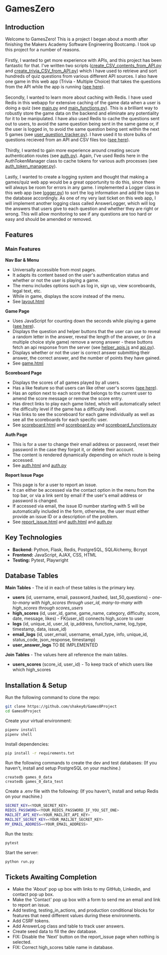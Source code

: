 # GamesZero

## Introduction

Welcome to GamesZero! This is a project I began about a month after finishing the Makers Academy Software Engineering Bootcamp. I took up this project for a number of reasons.<br><br>
Firstly, I wanted to get more experience with APIs, and this project has been fantastic for that. I've written two scripts ([create_CSV_contents_from_API.py](https://github.com/shakey0/Games0Project/blob/main/create_CSV_contents_from_API.py) and [create_trivia_CSV_from_API.py](https://github.com/shakey0/Games0Project/blob/main/create_trivia_CSV_from_API.py)) which I have used to retrieve and sort hundreds of quiz questions from various different API sources. I also have one game in this web app (Trivia - Multiple Choice) that takes the questions from the API while the app is running ([see here](https://github.com/shakey0/Games0Project/blob/main/Games0App/classes/game_play.py#L25-L58)).<br><br>
Secondly, I wanted to learn more about caching with Redis. I have used Redis in this webapp for extensive caching of the game data when a user is doing a quiz (see [main.py](https://github.com/shakey0/Games0Project/blob/main/Games0App/views/main.py) and [main_functions.py](https://github.com/shakey0/Games0Project/blob/main/Games0App/views/main_functions.py)). This is a brilliant way to robustly store the game data on the backend and eliminate any potentiality for it to be manipulated. I have also used Redis to cache the questions sent out to users, to avoid the same question being sent in the same game or, if the user is logged in, to avoid the same question being sent within the next 5 games (see [user_question_tracker.py](https://github.com/shakey0/Games0Project/blob/main/Games0App/classes/user_question_tracker.py)). I have used it to store bulks of questions recieved from an API and CSV files too ([see here](https://github.com/shakey0/Games0Project/blob/main/Games0App/classes/game_play.py#L113-L167)).<br><br>
Thirdly, I wanted to gain more experience around creating secure authentication routes (see [auth.py](https://github.com/shakey0/Games0Project/blob/main/Games0App/views/auth.py#L133-L516)). Again, I've used Redis here in the AuthTokenManager class to cache tokens for various auth processes (see [auth_token_manager.py](https://github.com/shakey0/Games0Project/blob/main/Games0App/classes/auth_token_manager.py)).<br><br>
Lastly, I wanted to create a logging system and thought that making a games/quiz web app would be a great opportunity to do this, since there will always be room for errors in any game. I implemented a Logger class in this web app (see [logger.py](https://github.com/shakey0/Games0Project/blob/main/Games0App/classes/logger.py)) to sort the log information and add the logs to the database accordingly. As one of my very last ticket on this web app, I will implement another logging class called AnswerLogger, which will log the answers that users give to each question and whether they are right or wrong. This will allow monitoring to see if any questions are too hard or easy and should be amended or removed.

## Features

### Main Features

**Nav Bar & Menu**
- Universally accessible from most pages.
- It adapts its content based on the user's authentication status and whether or not the user is playing a game.
- The menu includes options such as log in, sign up, view scoreboards, legal text, etc.
- While in game, displays the score instead of the menu.
- See [layout.html](https://github.com/shakey0/Games0Project/blob/main/Games0App/templates/layout.html)

**Game Page**
- Uses JavaScript for counting down the seconds while playing a game ([see here](https://github.com/shakey0/Games0Project/blob/main/Games0App/static/scripts/in_game_functions.js#L32-L92)).
- Displays the question and helper buttons that the user can use to reveal a random letter in the answer, reveal the length of the answer, or (in a multiple choice style game) remove a wrong answer - these buttons fetch an api response from the server (see [helper_apis.js](https://github.com/shakey0/Games0Project/blob/main/Games0App/static/scripts/helper_apis.js) and [api.py](https://github.com/shakey0/Games0Project/blob/main/Games0App/views/api.py)).
- Displays whether or not the user is correct answer submitting their answer, the correct answer, and the number of points they have gained.
- See [game.html](https://github.com/shakey0/Games0Project/blob/main/Games0App/templates/game.html)

**Scoreboard Page**
- Displays the scores of all games played by all users.
- Has a like feature so that users can like other user's scores ([see here](https://github.com/shakey0/Games0Project/blob/main/Games0App/views/api.py#L207-L275)).
- Has an option next to each score that belongs to the current user to amend the score message or remove the score entry.
- Has direct links to play each game listed, which will automatically select the difficulty level if the game has a difficulty level.
- Has links to see the scoreboard for each game individually as well as see all the scoreboards for each specific user.
- See [scoreboard.html](https://github.com/shakey0/Games0Project/blob/main/Games0App/templates/scoreboard.html) and [scoreboard.py](https://github.com/shakey0/Games0Project/blob/main/Games0App/views/scoreboard.py) and [scoreboard_functions.py](https://github.com/shakey0/Games0Project/blob/main/Games0App/views/scoreboard_functions.py)

**Auth Page**
- This is for a user to change their email address or password, reset their password in the case they forgot it, or delete their account.
- The content is rendered dynamically depending on which route is being accessed.
- See [auth.html](https://github.com/shakey0/Games0Project/blob/main/Games0App/templates/auth.html) and [auth.py](https://github.com/shakey0/Games0Project/blob/main/Games0App/views/auth.py#L133-L516)

**Report Issue Page**
- This page is for a user to report an issue.
- It can either be accessed via the contact option in the menu from the top bar, or via a link sent by email if the user's email address or password is changed.
- If accessed via email, the issue ID number starting with S will be automatically included in the form, otherwise, the user must either provide an issue ID or a description of the problem.
- See [report_issue.html](https://github.com/shakey0/Games0Project/blob/main/Games0App/templates/report_issue.html) and [auth.html](https://github.com/shakey0/Games0Project/blob/main/Games0App/templates/auth.html) and [auth.py](https://github.com/shakey0/Games0Project/blob/main/Games0App/views/auth.py#L519-L604)

## Key Technologies

- **Backend:** Python, Flask, Redis, PostgreSQL, SQLAlchemy, Bcrypt
- **Frontend:** JavaScript, AJAX, CSS, HTML
- **Testing:** Pytest, Playwright

## Database Tables

**Main Tables** - The id in each of these tables is the primary key.

- **users** (id, username, email, password_hashed, last_50_questions) - <em>one-to-many with high_scores through user_id, many-to-many with high_scores through scores_users</em>
- **high_scores** (id, user_id, game, game_name, category, difficulty, score, date, message, likes) - FK(user_id) connects high_score to user
- **logs** (id, unique_id, user_id, ip_address, function_name, log_type, timestamp, data, issue_id)
- **email_logs** (id, user_email, username, email_type, info, unique_id, status_code, json_response, timestamp)
- **user_answer_logs** TO BE IMPLEMENTED

**Join Tables** - The values here all reference the main tables.

- **users_scores** (score_id, user_id) - To keep track of which users like which high_scores

## Installation & Setup

Run the following command to clone the repo:
```bash
git clone https://github.com/shakey0/Games0Project
cd Games0Project
```

Create your virtual environment:
```bash
pipenv install
pipenv shell
```

Install dependencies:
```bash
pip install -r requirements.txt
```

Run the following commands to create the dev and test databases:
(If you haven't, install and setup PostgreSQL on your machine.)
```bash
createdb games_0_data
createdb games_0_data_test
```

Create a .env file with the following:
(If you haven't, install and setup Redis on your machine.)
```bash
SECRET_KEY=<YOUR_SECRET_KEY>
REDIS_PASSWORD=<YOUR_REDIS_PASSWORD_IF_YOU_SET_ONE>
MAILJET_API_KEY=<YOUR_MAILJET_API_KEY>
MAILJET_SECRET_KEY=<YOUR_MAILJET_SECRET_KEY>
MY_EMAIL_ADDRESS=<YOUR_EMAIL_ADDRESS>
```

Run the tests:
```bash
pytest
```

Start the server:
```bash
python run.py
```

## Tickets Awaiting Completion

- Make the 'About' pop up box with links to my GitHub, Linkedin, and contact pop up box.
- Make the 'Contact' pop up box with a form to send me an email and link to report an issue.
- Add testing, testing_in_actions, and production conditional blocks for features that need different values during these environments.
- Add CSRF tokens.
- Add AnswerLog class and table to track user answers.
- Create seed data to fill the dev database.
- FIX: Disable the 'Next' button on the report_issue page when nothing is selected.
- FIX: Correct high_scores table name in database.